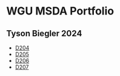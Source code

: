 # WGU MSDA Portfolio
## Tyson Biegler 2024

- [D204](D204)
- [D205](D205)
- [D206](D206)
- [D207](D207)
